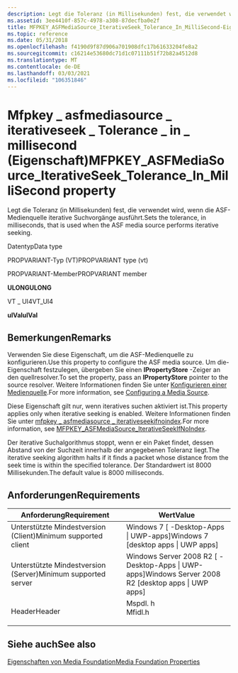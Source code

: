 ```yaml
---
description: Legt die Toleranz (in Millisekunden) fest, die verwendet wird, wenn die ASF-Medienquelle iterative Suchvorgänge ausführt.
ms.assetid: 3ee4410f-857c-4978-a308-87decfba0e2f
title: MFPKEY_ASFMediaSource_IterativeSeek_Tolerance_In_MilliSecond-Eigenschaft (mspdl. h)
ms.topic: reference
ms.date: 05/31/2018
ms.openlocfilehash: f4190d9f87d906a701908dfc17b61633204fe8a2
ms.sourcegitcommit: c16214e53680dc71d1c07111b51f72b82a4512d8
ms.translationtype: MT
ms.contentlocale: de-DE
ms.lasthandoff: 03/03/2021
ms.locfileid: "106351846"
---
```

# <a name="mfpkey_asfmediasource_iterativeseek_tolerance_in_millisecond-property"></a><span data-ttu-id="1e967-103">Mfpkey \_ asfmediasource \_ iterativeseek \_ Tolerance \_ in \_ millisecond (Eigenschaft)</span><span class="sxs-lookup"><span data-stu-id="1e967-103">MFPKEY\_ASFMediaSource\_IterativeSeek\_Tolerance\_In\_MilliSecond property</span></span>

<span data-ttu-id="1e967-104">Legt die Toleranz (in Millisekunden) fest, die verwendet wird, wenn die ASF-Medienquelle iterative Suchvorgänge ausführt.</span><span class="sxs-lookup"><span data-stu-id="1e967-104">Sets the tolerance, in milliseconds, that is used when the ASF media source performs iterative seeking.</span></span>



<span data-ttu-id="1e967-105">Datentyp</span><span class="sxs-lookup"><span data-stu-id="1e967-105">Data type</span></span>

<span data-ttu-id="1e967-106">PROPVARIANT-Typ (VT)</span><span class="sxs-lookup"><span data-stu-id="1e967-106">PROPVARIANT type (vt)</span></span>

<span data-ttu-id="1e967-107">PROPVARIANT-Member</span><span class="sxs-lookup"><span data-stu-id="1e967-107">PROPVARIANT member</span></span>

<span data-ttu-id="1e967-108">**ULONG**</span><span class="sxs-lookup"><span data-stu-id="1e967-108">**ULONG**</span></span>

<span data-ttu-id="1e967-109">VT \_ UI4</span><span class="sxs-lookup"><span data-stu-id="1e967-109">VT\_UI4</span></span>

<span data-ttu-id="1e967-110">**ulVal**</span><span class="sxs-lookup"><span data-stu-id="1e967-110">**ulVal**</span></span>



## <a name="remarks"></a><span data-ttu-id="1e967-111">Bemerkungen</span><span class="sxs-lookup"><span data-stu-id="1e967-111">Remarks</span></span>

<span data-ttu-id="1e967-112">Verwenden Sie diese Eigenschaft, um die ASF-Medienquelle zu konfigurieren.</span><span class="sxs-lookup"><span data-stu-id="1e967-112">Use this property to configure the ASF media source.</span></span> <span data-ttu-id="1e967-113">Um die-Eigenschaft festzulegen, übergeben Sie einen **IPropertyStore** -Zeiger an den quellresolver.</span><span class="sxs-lookup"><span data-stu-id="1e967-113">To set the property, pass an **IPropertyStore** pointer to the source resolver.</span></span> <span data-ttu-id="1e967-114">Weitere Informationen finden Sie unter [Konfigurieren einer Medienquelle](configuring-a-media-source.md).</span><span class="sxs-lookup"><span data-stu-id="1e967-114">For more information, see [Configuring a Media Source](configuring-a-media-source.md).</span></span>

<span data-ttu-id="1e967-115">Diese Eigenschaft gilt nur, wenn iteratives suchen aktiviert ist.</span><span class="sxs-lookup"><span data-stu-id="1e967-115">This property applies only when iterative seeking is enabled.</span></span> <span data-ttu-id="1e967-116">Weitere Informationen finden Sie unter [mfpkey \_ asfmediasource \_ iterativeseekifnoindex](mfpkey-asfmediasource-iterativeseekifnoindex.md).</span><span class="sxs-lookup"><span data-stu-id="1e967-116">For more information, see [MFPKEY\_ASFMediaSource\_IterativeSeekIfNoIndex](mfpkey-asfmediasource-iterativeseekifnoindex.md).</span></span>

<span data-ttu-id="1e967-117">Der iterative Suchalgorithmus stoppt, wenn er ein Paket findet, dessen Abstand von der Suchzeit innerhalb der angegebenen Toleranz liegt.</span><span class="sxs-lookup"><span data-stu-id="1e967-117">The iterative seeking algorithm halts if it finds a packet whose distance from the seek time is within the specified tolerance.</span></span> <span data-ttu-id="1e967-118">Der Standardwert ist 8000 Millisekunden.</span><span class="sxs-lookup"><span data-stu-id="1e967-118">The default value is 8000 milliseconds.</span></span>

## <a name="requirements"></a><span data-ttu-id="1e967-119">Anforderungen</span><span class="sxs-lookup"><span data-stu-id="1e967-119">Requirements</span></span>



| <span data-ttu-id="1e967-120">Anforderung</span><span class="sxs-lookup"><span data-stu-id="1e967-120">Requirement</span></span> | <span data-ttu-id="1e967-121">Wert</span><span class="sxs-lookup"><span data-stu-id="1e967-121">Value</span></span> |
|-------------------------------------|------------------------------------------------------------------------------------|
| <span data-ttu-id="1e967-122">Unterstützte Mindestversion (Client)</span><span class="sxs-lookup"><span data-stu-id="1e967-122">Minimum supported client</span></span><br/> | <span data-ttu-id="1e967-123">Windows 7 \[ -Desktop-Apps \| UWP-apps\]</span><span class="sxs-lookup"><span data-stu-id="1e967-123">Windows 7 \[desktop apps \| UWP apps\]</span></span><br/>                                  |
| <span data-ttu-id="1e967-124">Unterstützte Mindestversion (Server)</span><span class="sxs-lookup"><span data-stu-id="1e967-124">Minimum supported server</span></span><br/> | <span data-ttu-id="1e967-125">Windows Server 2008 R2 \[ -Desktop-Apps \| UWP-apps\]</span><span class="sxs-lookup"><span data-stu-id="1e967-125">Windows Server 2008 R2 \[desktop apps \| UWP apps\]</span></span><br/>                     |
| <span data-ttu-id="1e967-126">Header</span><span class="sxs-lookup"><span data-stu-id="1e967-126">Header</span></span><br/>                   | <dl> <span data-ttu-id="1e967-127"><dt>Mspdl. h</dt></span><span class="sxs-lookup"><span data-stu-id="1e967-127"><dt>Mfidl.h</dt></span></span> </dl> |



## <a name="see-also"></a><span data-ttu-id="1e967-128">Siehe auch</span><span class="sxs-lookup"><span data-stu-id="1e967-128">See also</span></span>

<dl> <dt>

[<span data-ttu-id="1e967-129">Eigenschaften von Media Foundation</span><span class="sxs-lookup"><span data-stu-id="1e967-129">Media Foundation Properties</span></span>](media-foundation-properties.md)
</dt> </dl>

 

 




